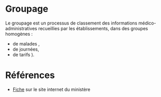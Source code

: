 # Groupage
<!-- SPDX-License-Identifier: MPL-2.0 -->

Le groupage est un processus de classement des informations médico-administratives recueillies par les établissements, dans des groupes homogènes :
- de malades <PreviewPage text="GHM" link="GHM.html" />, 
- de journées<PreviewPage text="GHJ" link="GHJ.html" />, 
- de tarifs <PreviewPage text="GHT" link="GHT.html" />).

# Références

- [Fiche](https://solidarites-sante.gouv.fr/professionnels/gerer-un-etablissement-de-sante-medico-social/financement/financement-des-etablissements-de-sante-10795/financement-des-etablissements-de-sante-glossaire/article/groupage) sur le site internet du ministère
